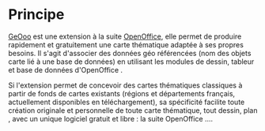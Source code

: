 # Principe #
[GeOoo](http://extensions.services.openoffice.org/project/GeOOo)  est une extension à la suite  [OpenOffice](http://www.openoffice.org/), elle permet de produire rapidement et gratuitement une carte thématique adaptée à ses propres besoins. Il s'agit d'associer des données géo référencées (nom des objets carte lié à une base de données) en utilisant les modules de dessin, tableur et base de données d'OpenOffice .

Si l'extension permet de concevoir des cartes thématiques classiques à partir de fonds de cartes existants (régions et départements français, actuellement disponibles en téléchargement), sa spécificité facilite toute création originale et personnelle de toute carte thématique, tout dessin, plan , avec un unique logiciel gratuit et libre : la suite OpenOffice ....
